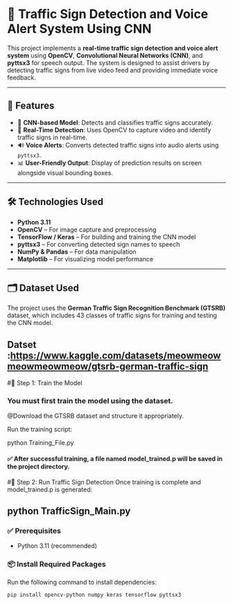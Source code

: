 # 🚦 Traffic Sign Detection and Voice Alert System Using CNN

This project implements a **real-time traffic sign detection and voice alert system** using **OpenCV**, **Convolutional Neural Networks (CNN)**, and **pyttsx3** for speech output. The system is designed to assist drivers by detecting traffic signs from live video feed and providing immediate voice feedback.

---

## 📌 Features

- 🧠 **CNN-based Model**: Detects and classifies traffic signs accurately.
- 🎥 **Real-Time Detection**: Uses OpenCV to capture video and identify traffic signs in real-time.
- 🔊 **Voice Alerts**: Converts detected traffic signs into audio alerts using `pyttsx3`.
- 📊 **User-Friendly Output**: Display of prediction results on screen alongside visual bounding boxes.

---

## 🛠️ Technologies Used

- **Python 3.11**
- **OpenCV** – For image capture and preprocessing
- **TensorFlow / Keras** – For building and training the CNN model
- **pyttsx3** – For converting detected sign names to speech
- **NumPy & Pandas** – For data manipulation
- **Matplotlib** – For visualizing model performance

---
## 🗂️ Dataset Used

The project uses the **German Traffic Sign Recognition Benchmark (GTSRB)** dataset, which includes 43 classes of traffic signs for training and testing the CNN model.

Datset  :https://www.kaggle.com/datasets/meowmeowmeowmeowmeow/gtsrb-german-traffic-sign
---
#🧠 Step 1: Train the Model

### You must first train the model using the dataset.

@Download the GTSRB dataset and structure it appropriately.

Run the training script:

python Training_File.py
#### ✅ After successful training, a file named model_trained.p will be saved in the project directory.

#🛑 Step 2: Run Traffic Sign Detection
Once training is complete and model_trained.p is generated:

python TrafficSign_Main.py
-----


### ✅ Prerequisites

- Python 3.11 (recommended)

### 📦 Install Required Packages

Run the following command to install dependencies:

```bash
pip install opencv-python numpy keras tensorflow pyttsx3

